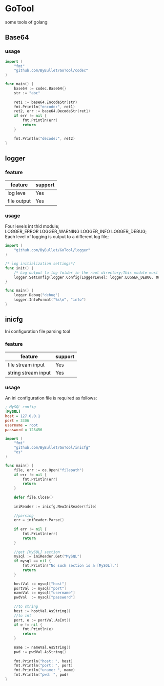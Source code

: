 # GoTool
some tools of golang

## Base64
### usage
```go
import (
    "fmt"
    "github.com/ByBullet/GoTool/codec"
)

func main() {
    base64 := codec.Base64{}
    str := "abc"
    
    ret1 := base64.EncodeStr(str)
    fmt.Println("encode:", ret1)
    ret2, err := base64.DecodeStr(ret1)
    if err != nil {
        fmt.Println(err)
        return
    }
    
    fmt.Println("decode:", ret2)
}

```

## logger
### feature
| feature |  support |   
|  ----   |  ----    | 
| log leve|  Yes     | 
|file output|Yes     |

### usage
Four levels int thid module; <br>
LOGGER_ERROR LOGGER_WARNING LOGGER_INFO LOGGER_DEBUG;<br>
Each level of logging is output to a different log file;<br>

```go
import (
	"github.com/ByBullet/GoTool/logger"
)

/* log initialization settings*/
func init() {
	/* Log output to log folder in the root directory;This module must be initialized before other modules; */
	logger.SetConfig(logger.Config{LoggerLevel: logger.LOGGER_DEBUG, OutType: logger.LOGGER_FILE, OutDir: "log"})
}

func main() {
	logger.Debug("debug")
	logger.InfoFormat("%s\n", "info")
}
```

## inicfg
Ini configuration file parsing tool
### feature
| feature             |  support |   
|        ----         |   ----   | 
| file stream input   |   Yes    | 
| string stream input |   Yes    |
### usage
An ini configuration file is required as follows:
```ini
; MySQL config
[MySQL]
host = 127.0.0.1
port = 3306
username = root
password = 123456
```
```go
import (
    "fmt"
    "github.com/ByBullet/GoTool/inicfg"
    "os"
)

func main() {
    file, err := os.Open("filepath")
    if err != nil {
        fmt.Println(err)
        return
    }
    
    defer file.Close()
    
    iniReader := inicfg.NewIniReader(file)
    
    //parsing
    err = iniReader.Parse()
    
    if err != nil {
        fmt.Println(err)
        return
    }
    
    //get [MySQL] section
    mysql := iniReader.Get("MySQL")
    if mysql == nil {
        fmt.Println("No such section is a [MySQL].")
        return
    }
    
    hostVal := mysql["host"]
    portVal := mysql["port"]
    nameVal := mysql["username"]
    pwdVal  := mysql["password"]
    
    //to string
    host := hostVal.AsString()
    //to int
    port, e := portVal.AsInt()
    if e != nil {
        fmt.Println(e)
        return
    }
    
    name := nameVal.AsString()
    pwd := pwdVal.AsString()
    
    fmt.Println("host: ", host)
    fmt.Println("port: ", port)
    fmt.Println("uname: ", name)
    fmt.Println("pwd: ", pwd)	
}
```